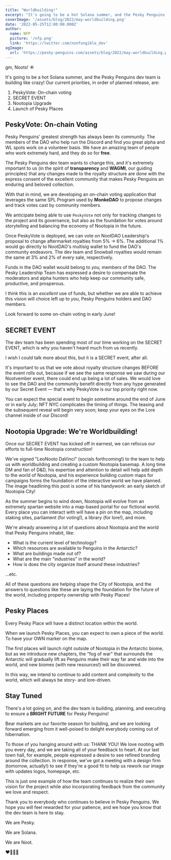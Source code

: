 ```yaml
---
title: "Worldbuilding!"
excerpt: "It's going to be a hot Solana summer, and the Pesky Penguins dev team is building like crazy! Our current priorities are: PeskyVote, SPECIAL EVENT, Nootopia Upgrade, and..."
coverImage: '/assets/blog/2022/may-worldbuilding.png'
date: '2022-05-25T12:00:00.000Z'
author:
  name: NFP
  picture: '/nfp.png'
  link: 'https://twitter.com/nonfungible_dev'
ogImage:
  url: 'https://pesky-penguins.com/assets/blog/2022/may-worldbuilding.png'
---
```


gm, Noots! ☀️

It's going to be a hot Solana summer, and the Pesky Penguins dev team is building like crazy! Our current priorities, in order of planned release, are:

1. PeskyVote: On-chain voting
2. SECRET EVENT
3. Nootopia Upgrade
4. Launch of Pesky Places

## PeskyVote: On-chain Voting
Pesky Penguins' greatest strength has always been its community.
The members of the DAO who help run the Discord and find you great alpha and WL spots work on a volunteer basis.
We have an amazing team of people who work extremely hard, and they do so for **free**.

The Pesky Penguins dev team wants to change this, and it's extremely important to us (in the spirit of **transparency** and **WAGMI**, our guiding principles)
that any changes made to the royalty structure are done with the express consent of the excellent community that makes Pesky Penguins an enduring and beloved collection.

With that in mind, we are developing an on-chain voting application that leverages the same SPL Program used by **MonkeDAO** to propose changes and track votes cast by community members.

We anticipate being able to use `PeskyVote` not only for tracking changes to the project and its governance,
but also as the foundation for votes around storytelling and balancing the economy of Nootopia in the future.

Once PeskyVote is deployed, we can vote on NootDAO Leadership's proposal to change aftermarket royalties from 5% -> 6%.
The additional 1% would go directly to NootDAO's multisig wallet to fund the DAO's community endeavors.
The dev team and Snowball royalties would remain the same at 3% and 2% of every sale, respectively.

Funds in the DAO wallet would belong to _you,_ members of the DAO.
The Pesky Leadership Team has expressed a desire to compensate the moderators and alpha hunters
who help keep our community safe, productive, and prosperous.

I think this is an _excellent_ use of funds, but whether we are able to achieve this vision will choice left up to *you*,
Pesky Penguins holders and DAO members.

Look forward to some on-chain voting in early June!

## SECRET EVENT
The dev team has been spending most of our time working on the SECRET EVENT, which is why you haven't heard much from us recently.

I wish I could talk more about this, but it is a SECRET event, after all.

It's important to us that we vote about royalty structure changes BEFORE the event rolls out,
because if we see the same response we saw during our Nootvember event, there could end up being a lot of sales.
We would love to see the DAO and the community benefit directly from any hype generated by our
Secret Event &mdash; that's why PeskyVote is our top priority right now.

You can expect the special event to begin sometime around the end of June or in early July;
NFT NYC complicates the timing of things.
The teasing and the subsequent reveal will begin very soon; keep your eyes on the Lore channel inside of our Discord!

## Nootopia Upgrade: We're Worldbuilding!
Once our SECRET EVENT has kicked off in earnest, we can refocus our efforts to full-time Nootopia construction!

We've signed "LeoNooto DaVinci" (socials forthcoming!) to the team to help us with worldbuilding and creating a custom Nootopia basemap.
A long time DM and fan of D&D, his expertise and attention to detail will help add depth to the world of Nootopia,
and his experience building custom maps for campaigns forms the foundation of the interactive world we have planned.
The image headlining this post is some of his handywork: an early sketch of Nootopia City!

As the summer begins to wind down, Nootopia will evolve from an extremely spartan website into a map-based portal for our fictional world.
Every place you can interact with will have a pin on the map, including staking sites, parliament (for voting!), a library (for lore!), and more.

We're already answering a lot of questions about Nootopia and the world that Pesky Penguins inhabit, like:

+ What is the current level of technology?
+ Which resources are available to Penguins in the Antarctic?
+ What are buildings made out of?
+ What are the main "industries" in the world?
+ How is does the city organize itself around these industries?

...etc.

All of these questions are helping shape the City of Nootopia,
and the answers to questions like these are laying the foundation for the future of the world,
including property ownership with Pesky Places!

## Pesky Places
Every Pesky Place will have a distinct location within the world.

When we launch Pesky Places, you can expect to own a piece of the world.
To have your OWN marker on the map.

The first places will launch right outside of Nootopia in the Antarctic biome,
but as we introduce new chapters, the "fog of war" that surrounds the Antarctic
will gradually lift as Penguins make their way far and wide into the world,
and new biomes (with new resources!) will be discovered.

In this way, we intend to continue to add content and complexity to the world,
which will always be story- and lore-driven.

## Stay Tuned
There's a lot going on, and the dev team is building, planning, and executing to ensure a **BRIGHT FUTURE** for Pesky Penguins!

Bear markets are our favorite season for building, and we are looking forward emerging from it well-poised to delight everybody coming out of hibernation.

To those of you hanging around with us: THANK YOU!
We love nooting with you every day, and we are taking all of your feedback to heart.
At our last town hall, for example, people expressed a desire to see refined branding around the collection.
In response, we've got a meeting with a design firm (tomorrow, actually!) to see if they're a good fit to help us rework our image with updates logos, homepage, etc.

This is just one example of how the team continues to realize their own vision for the project
while also incorporating feedback from the community we love and respect.

Thank you to everybody who continues to believe in Pesky Penguins.
We hope you will feel rewarded for your patience, and we hope you know that the dev team is here to stay.

We are Pesky.

We are Solana.

We are Noot.

❤️🐧🚀🌔
